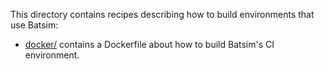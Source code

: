 This directory contains recipes describing how to build environments that
use Batsim:
- [docker/](./docker) contains a Dockerfile about how to build Batsim's CI
  environment.
